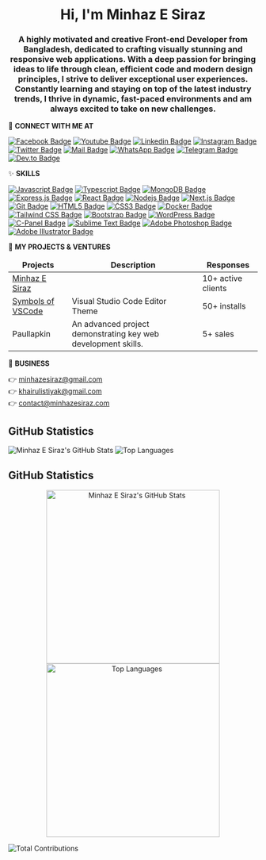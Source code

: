 <h1 align="center">Hi, I'm Minhaz E Siraz</h1>
<h3 align="center">A highly motivated and creative Front-end Developer from Bangladesh, dedicated to crafting visually stunning and responsive web applications. With a deep passion for bringing ideas to life through clean, efficient code and modern design principles, I strive to deliver exceptional user experiences. Constantly learning and staying on top of the latest industry trends, I thrive in dynamic, fast-paced environments and am always excited to take on new challenges.</h3>

🍒 **CONNECT WITH ME AT**

[![Facebook Badge](https://img.shields.io/badge/Facebook-1877F2?style=for-the-badge&logo=facebook&logoColor=white)](https://facebook.com/minhazesiraz) [![Youtube Badge](https://img.shields.io/badge/YouTube-FF0000?style=for-the-badge&logo=youtube&logoColor=white)](https://youtube.com/@minhazesiraz) [![Linkedin Badge](https://img.shields.io/badge/LinkedIn-0077B5?style=for-the-badge&logo=linkedin&logoColor=white)](https://www.linkedin.com/in/minhazesiraz/) [![Instagram Badge](https://img.shields.io/badge/Instagram-E4405F?style=for-the-badge&logo=instagram&logoColor=white)](https://instagram.com/minhazesiraz) [![Twitter Badge](https://img.shields.io/badge/Twitter-1DA1F2?style=for-the-badge&logo=x&logoColor=white)](https://twitter.com/minhazesiraz) [![Mail Badge](https://img.shields.io/badge/Gmail-D14836?style=for-the-badge&logo=gmail&logoColor=white)](mailto:minhazesiraz@gmail.com) [![WhatsApp Badge](https://img.shields.io/badge/WhatsApp-25D366?style=for-the-badge&logo=whatsapp&logoColor=white)](https://wa.me/+8801736111145) [![Telegram Badge](https://img.shields.io/badge/Telegram-2CA5E0?style=for-the-badge&logo=telegram&logoColor=white)](https://t.me/minhazesiraz) [![Dev.to Badge](https://img.shields.io/badge/Dev.to-166AB8?style=for-the-badge&logo=dev.to&logoColor=white)](https://dev.to/minhazesiraz)

✨ **SKILLS**

[![Javascript Badge](https://img.shields.io/badge/-Javascript-F0DB4F?style=for-the-badge&labelColor=black&logo=javascript&logoColor=F0DB4F)](#) [![Typescript Badge](https://img.shields.io/badge/-Typescript-007acc?style=for-the-badge&labelColor=black&logo=typescript&logoColor=007acc)](#) [![MongoDB Badge](https://img.shields.io/badge/MongoDB-4EA94B?style=for-the-badge&logo=mongodb&logoColor=white)](#) [![Express.js Badge](https://img.shields.io/badge/Express.js-000000?style=for-the-badge&logo=express&logoColor=white)](#) [![React Badge](https://img.shields.io/badge/-React-61DBFB?style=for-the-badge&labelColor=black&logo=react&logoColor=61DBFB)](#) [![Nodejs Badge](https://img.shields.io/badge/-Nodejs-3C873A?style=for-the-badge&labelColor=black&logo=node.js&logoColor=3C873A)](#) [![Next.js Badge](https://img.shields.io/badge/next.js-000000?style=for-the-badge&logo=nextdotjs&logoColor=white)](#) [![Git Badge](https://img.shields.io/badge/Git-F05032?style=for-the-badge&logo=git&logoColor=white)](#) [![HTML5 Badge](https://img.shields.io/badge/-HTML5-E34F26?style=for-the-badge&logo=html5&logoColor=white)](#) [![CSS3 Badge](https://img.shields.io/badge/-CSS3-1572B6?style=for-the-badge&logo=css3&logoColor=white)](#) [![Docker Badge](https://img.shields.io/badge/Docker-2496ED?style=for-the-badge&logo=docker&logoColor=white)](#) [![Tailwind CSS Badge](https://img.shields.io/badge/Tailwind%20CSS-092749?style=for-the-badge&logo=tailwindcss&logoColor=06B6D4)](#) [![Bootstrap Badge](https://img.shields.io/badge/Bootstrap-563D7C?style=for-the-badge&logo=bootstrap&logoColor=white)](#) [![WordPress Badge](https://img.shields.io/badge/WordPress-21759B?style=for-the-badge&logo=wordpress&logoColor=white)](#) [![C-Panel Badge](https://img.shields.io/badge/C%2DPanel-0C5E93?style=for-the-badge&logo=cpanel&logoColor=white)](#) [![Sublime Text Badge](https://img.shields.io/badge/Sublime%20Text-FF9800?style=for-the-badge&logo=sublime-text&logoColor=white)](#) [![Adobe Photoshop Badge](https://img.shields.io/badge/Adobe%20Photoshop-31A8FF?style=for-the-badge&logo=adobe-photoshop&logoColor=white)](#) [![Adobe Illustrator Badge](https://img.shields.io/badge/Adobe%20Illustrator-FF9A00?style=for-the-badge&logo=adobe-illustrator&logoColor=white)](#)

🎨 **MY PROJECTS & VENTURES**

<table>
  <thead align="center">
    <tr border: none;>
      <td><b>Projects</b></td>
      <td><b>Description</b></td>
      <td><b>Responses</b></td>
    </tr>
  </thead>
  <tbody>
    <tr>
      <td><a href="https://minhazesiraz.com" target="_blank">Minhaz E Siraz</a></td>
      <td></td>
      <td>10+ active clients</td>
    </tr>
    <tr>
      <td><a href="https://marketplace.visualstudio.com/items?itemName=MinhazESiraz.symbols-of-vscode" target="_blank">Symbols of VSCode</a></td>
      <td>Visual Studio Code Editor Theme</td>
      <td>50+ installs</td>
    </tr>
    <tr>
      <td>Paullapkin</td>
      <td>An advanced project demonstrating key web development skills.</td>
      <td>5+ sales</td>
    </tr>
  </tbody>
</table>

🤝 **BUSINESS**

👉 minhazesiraz@gmail.com <br/>
👉 khairulistiyak@gmail.com <br/>
👉 contact@minhazesiraz.com

## GitHub Statistics

<!-- GitHub Readme Stats -->
![Minhaz E Siraz's GitHub Stats](https://github-readme-stats.vercel.app/api?username=minhazesiraz&show_icons=true&count_private=true&hide_title=true&hide=prs&theme=radical)
![Top Languages](https://github-readme-stats.vercel.app/api/top-langs/?username=minhazesiraz&theme=radical&hide=html&layout=compact)

## GitHub Statistics

<p align="center">
<!-- GitHub Readme Stats -->
<img src="https://github-readme-stats.vercel.app/api?username=minhazesiraz&show_icons=true&count_private=true&hide_title=true&hide=prs&theme=radical" alt="Minhaz E Siraz's GitHub Stats" width="350"/>

<!-- Top Languages -->
<img src="https://github-readme-stats.vercel.app/api/top-langs/?username=minhazesiraz&theme=radical&hide=html&layout=compact" alt="Top Languages" width="350"/>
</p>


<!-- Total Contributions -->
![Total Contributions](https://github-readme-stats.vercel.app/api/wakatime?username=minhazesiraz&theme=radical)

